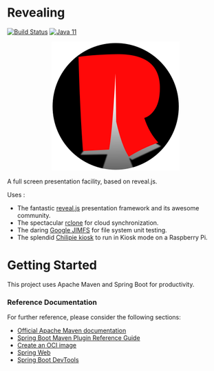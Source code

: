 # Revealing

[![Build Status](https://github.com/bcopy/revealing/workflows/Maven%20CI/badge.svg)](https://github.com/bcopy/revealing/actions)
[![Java 11](https://img.shields.io/badge/Java-11-purple "Java 11")](https://java.com)

<p align="center">
<img alt="Revealing logo" src="revealing.png">
</p>

A full screen presentation facility, based on reveal.js.

Uses :
* The fantastic [reveal.js](https://revealjs.com/) presentation framework and its awesome community.
* The spectacular [rclone](https://rclone.org/) for cloud synchronization.
* The daring [Google JIMFS](https://github.com/google/jimfs) for file system unit testing.
* The splendid [Chilipie kiosk](https://github.com/futurice/chilipie-kiosk) to run in Kiosk mode on a Raspberry Pi.


# Getting Started

This project uses Apache Maven and Spring Boot for productivity.

### Reference Documentation
For further reference, please consider the following sections:

* [Official Apache Maven documentation](https://maven.apache.org/guides/index.html)
* [Spring Boot Maven Plugin Reference Guide](https://docs.spring.io/spring-boot/docs/2.3.0.RELEASE/maven-plugin/reference/html/)
* [Create an OCI image](https://docs.spring.io/spring-boot/docs/2.3.0.RELEASE/maven-plugin/reference/html/#build-image)
* [Spring Web](https://docs.spring.io/spring-boot/docs/2.3.0.RELEASE/reference/htmlsingle/#boot-features-developing-web-applications)
* [Spring Boot DevTools](https://docs.spring.io/spring-boot/docs/2.3.0.RELEASE/reference/htmlsingle/#using-boot-devtools)

